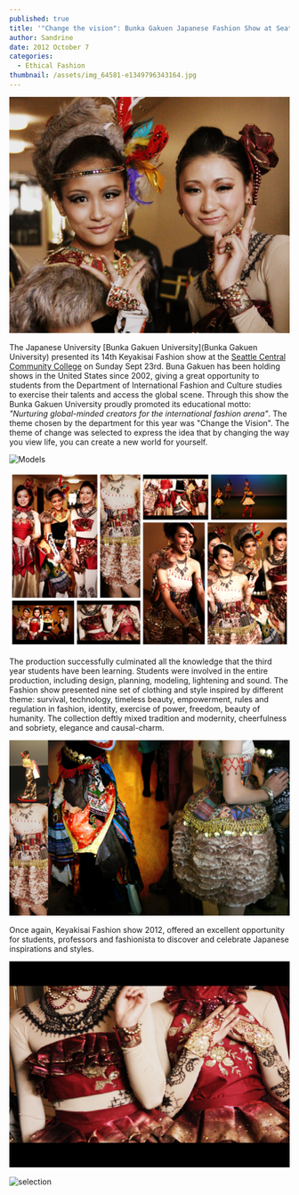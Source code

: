 ```yaml
---
published: true
title: '"Change the vision": Bunka Gakuen Japanese Fashion Show at Seattle Central'
author: Sandrine
date: 2012 October 7
categories:
  - Ethical Fashion
thumbnail: /assets/img_64581-e1349796343164.jpg
---
```

![](/assets/img_64581.jpg "Portrait")

The Japanese University [Bunka Gakuen University](Bunka Gakuen University) presented its 14th Keyakisai Fashion show at the [Seattle Central Community College](http://en.wikipedia.org/wiki/Seattle_Central_Community_College "Seattle Central Community College") on Sunday Sept 23rd. Buna Gakuen has been holding shows in the United States since 2002, giving a great opportunity to students from the Department of International Fashion and Culture studies to exercise their talents and access the global scene. Through this show the Bunka Gakuen University proudly promoted its educational motto: *"Nurturing global-minded creators for the international fashion arena"*. The theme chosen by the department for this year was "Change the Vision". The theme of change was selected to express the idea that by changing the way you view life, you can create a new world for yourself.

![](/assets/img_6478.jpg "Models")

![](/assets/full-selection-japenese-show.jpg "Collection Japenese show")

The production successfully culminated all the knowledge that the third year students have been learning. Students were involved in the entire production, including design, planning, modeling, lightening and sound. The Fashion show presented nine set of clothing and style inspired by different theme: survival, technology, timeless beauty, empowerment, rules and regulation in fashion, identity, exercise of power, freedom, beauty of humanity. The collection deftly mixed tradition and modernity, cheerfulness and sobriety, elegance and causal-charm.

![](/assets/collage-japenese-show.jpg "Sample")

Once again, Keyakisai Fashion show 2012, offered an excellent opportunity for students, professors and fashionista to discover and celebrate Japanese inspirations and styles.

![](/assets/img_6481.jpg "Details")

![](/assets/selection.jpg "selection")
